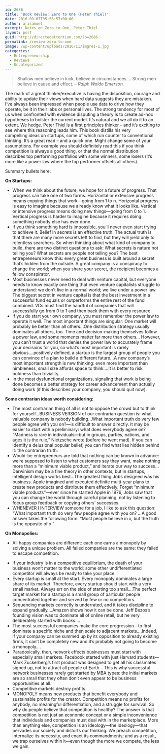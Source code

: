 ```yaml
---
id: 2686
title: 'Book Review: Zero to One (Peter Thiel)'
date: 2016-09-07T05:56:57+00:00
author: arisamuel
excerpt: Notes on Zero to One, Peter Thiel
layout: post
guid: http://directedattention.com/?p=2686
permalink: /review-zero-to-one
image: /wp-content/uploads/2016/11/imgres-1.jpg
categories:
  - Entrepreneurship
  - Reviews
  - Uncategorized
---
```

> <p class="p1">
>   <span class="s1">Shallow men believe in luck, believe in circumstances.… Strong men believe in cause and effect. &#8211; <i>Ralph Waldo Emerson. </i></span>
> </p>

<p class="p3">
  <span class="s1">The mark of a great thinker/executive is having the disposition, courage and ability to update their views when hard data suggests they are mistaken. I&#8217;ve always been impressed when people use data to drive how they operate, be it in their labs or personal lives. The strong tendency for most of us when confronted with evidence disputing a theory is to create ad-hoc hypotheses to bolster the current model. It&#8217;s natural and we all do it to an extent. We hedge.</span><span class="s1"> <a href="http://zerotoonebook.com/authors/">Peter Thiel</a> is a first principles thinker &#8211; and it&#8217;s exciting to see where this reasoning leads him. </span><span class="s1">This book distills his very compelling ideas on startups, some of which run counter to conventional thinking. It&#8217;s a great read &#8211; and a quick one. Might change some of your assumptions. For example you should definitely read this if you think competition is always a good thing, or that the normal distribution describes top performing portfolios with some winners, some losers (it&#8217;s more like a power law where the top performer offsets all others). </span>
</p>

<p class="p3">
  <span class="s1">Summary bullets here:</span>
</p>

<p class="p3">
  <span class="s1"><b>On Startups:</b></span>
</p>

<ul class="ul1">
  <li class="li3">
    <span class="s1">When we think about the future, we hope for a future of progress. That progress can take one of two forms. Horizontal or extensive progress means copying things that work—going from 1 to n. Horizontal progress is easy to imagine because we already know what it looks like. Vertical or intensive progress means doing new things—going from 0 to 1. Vertical progress is harder to imagine because it requires doing something nobody else has ever done.</span>
  </li>
  <li class="li3">
    <span class="s1">If you think something hard is impossible, you’ll never even start trying to achieve it. Belief in secrets is an effective truth. The actual truth is that there are many more secrets left to find, but they will yield only to relentless searchers. So when thinking about what kind of company to build, there are two distinct questions to ask: What secrets is nature not telling you? What secrets are people not telling you? The best entrepreneurs know this: every great business is built around a secret that’s hidden from the outside. A great company is a conspiracy to change the world; when you share your secret, the recipient becomes a fellow conspirator.</span>
  </li>
  <li class="li3">
    <span class="s1">Most businesses never need to deal with venture capital, but everyone needs to know exactly one thing that even venture capitalists struggle to understand: we don’t live in a normal world; we live under a power law. The biggest secret in venture capital is that the best investment in a successful fund equals or outperforms the entire rest of the fund combined. VCs must find the handful of companies that will successfully go from 0 to 1 and then back them with every resource.</span>
  </li>
  <li class="li3">
    <span class="s1">If you do start your own company, you must remember the power law to operate it well. The most important things are singular: One market will probably be better than all others&#8230;One distribution strategy usually dominates all others, too. Time and decision-making themselves follow a power law, and some moments matter far more than others&#8230; However, you can’t trust a world that denies the power law to accurately frame your decisions for you, so what’s most important is rarely obvious&#8230;.</span><span class="s1">positively defined, a startup is the largest group of people you can convince of a plan to build a different future…A new company’s most important strength is new thinking: even more important than nimbleness, small size affords space to think&#8230;.</span><span class="s1">It is better to risk boldness than triviality.</span>
  </li>
  <li class="li3">
    <span class="s1">In the most dysfunctional organizations, signaling that work is being done becomes a better strategy for career advancement than actually doing work (if this describes your company, you should quit now).</span>
  </li>
</ul>

<p class="p3">
  <b>Some contrarian ideas worth considering:</b>
</p>

<ul class="ul1">
  <li class="li3">
    <span class="s1">The most contrarian thing of all is not to oppose the crowd but to think for yourself…BUSINESS VERSION of our contrarian question is: what valuable company is nobody building…What important truth do very few people agree with you on?—is difficult to answer directly. It may be easier to start with a preliminary: what does everybody agree on? “Madness is rare in individuals—but in groups, parties, nations, and ages it is the rule,” Nietzsche wrote (before he went mad). If you can identify a delusional popular belief, you can find what lies hidden behind it: the contrarian truth.</span>
  </li>
  <li class="li3">
    <span class="s1"><span class="s1">Would-be entrepreneurs are told that nothing can be known in advance: we’re supposed to listen to what customers say they want, make nothing more than a “minimum viable product,” and iterate our way to success…</span></span><span class="s1">Darwinism may be a fine theory in other contexts, but in startups, intelligent design works best…The greatest thing Jobs designed was his business. Apple imagined and executed definite multi-year plans to create new products and distribute them effectively. Forget “minimum viable products”—ever since he started Apple in 1976, Jobs saw that you can change the world through careful planning, not by listening to focus group feedback or copying others’ successes.</span>
  </li>
  <li class="li3">
    <span class="s1">WHENEVER I INTERVIEW someone for a job, I like to ask this question: “What important truth do very few people agree with you on? …A good answer takes the following form: “Most people believe in x, but the truth is the opposite of x.”</span>
  </li>
</ul>

<p class="p3">
  <b>On Monopolies: </b>
</p>

<ul class="ul1">
  <li class="li3">
    <span class="s1">All happy companies are different: each one earns a monopoly by solving a unique problem. All failed companies are the same: they failed to escape competition.</span>
  </li>
</ul>

<ul class="ul1">
  <li class="li3">
    <span class="s1">If your industry is in a competitive equilibrium, the death of your business won’t matter to the world; some other undifferentiated competitor will always be ready to take your place.</span>
  </li>
  <li class="li3">
    <span class="s1">Every startup is small at the start. Every monopoly dominates a large share of its market. Therefore, every startup should start with a very small market. Always err on the side of starting too small….The perfect target market for a startup is a small group of particular people concentrated together and served by few or no competitors.</span>
  </li>
  <li class="li3">
    <span class="s1">Sequencing markets correctly is underrated, and it takes discipline to expand gradually….</span><span class="s1">Amazon shows how it can be done. Jeff Bezos’s founding vision was to dominate all of online retail, but he very deliberately started with books….</span>
  </li>
  <li class="li3">
    <span class="s1">The most successful companies make the core progression—to first dominate a specific niche and then scale to adjacent markets….Indeed, if your company can be summed up by its opposition to already existing firms, it can’t be completely new and it’s probably not going to become a monopoly….</span>
  </li>
  <li class="li3">
    <span class="s1">Paradoxically, then, network effects businesses must start with especially small markets. Facebook started with just Harvard students—Mark Zuckerberg’s first product was designed to get all his classmates signed up, not to attract all people of Earth… This is why successful network businesses rarely get started by MBA types: the initial markets are so small that they often don’t even appear to be business opportunities at all.</span>
  </li>
  <li class="li3">
    <span class="s1">Competitive markets destroy profits.</span>
  </li>
  <li class="li3">
    <span class="s1">MONOPOLY means new products that benefit everybody and sustainable profits for the creator. Competition means no profits for anybody, no meaningful differentiation, and a struggle for survival. So why do people believe that competition is healthy? The answer is that competition is not just an economic concept or a simple inconvenience that individuals and companies must deal with in the marketplace. More than anything else, competition is an ideology—the ideology—that pervades our society and distorts our thinking. We preach competition, internalize its necessity, and enact its commandments; and as a result, we trap ourselves within it—even though the more we compete, the less we gain.</span>
  </li>
</ul>